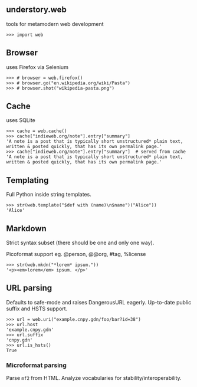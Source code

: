 ## understory.web
tools for metamodern web development

    >>> import web

## Browser

uses Firefox via Selenium

    >>> # browser = web.firefox()
    >>> # browser.go("en.wikipedia.org/wiki/Pasta")
    >>> # browser.shot("wikipedia-pasta.png")

## Cache

uses SQLite

    >>> cache = web.cache()
    >>> cache["indieweb.org/note"].entry["summary"]
    'A note is a post that is typically short unstructured* plain text, written & posted quickly, that has its own permalink page.'
    >>> cache["indieweb.org/note"].entry["summary"]  # served from cache
    'A note is a post that is typically short unstructured* plain text, written & posted quickly, that has its own permalink page.'

## Templating

Full Python inside string templates.

    >>> str(web.template("$def with (name)\n$name")("Alice"))
    'Alice'

## Markdown

Strict syntax subset (there should be one and only one way).

Picoformat support eg. @person, @@org, #tag, %license

    >>> str(web.mkdn("*lorem* ipsum."))
    '<p><em>lorem</em> ipsum. </p>'

## URL parsing

Defaults to safe-mode and raises DangerousURL eagerly. Up-to-date public
suffix and HSTS support.

    >>> url = web.uri("example.cnpy.gdn/foo/bar?id=38")
    >>> url.host
    'example.cnpy.gdn'
    >>> url.suffix
    'cnpy.gdn'
    >>> url.is_hsts()
    True

### Microformat parsing

Parse `mf2` from HTML. Analyze vocabularies for stability/interoperability.
